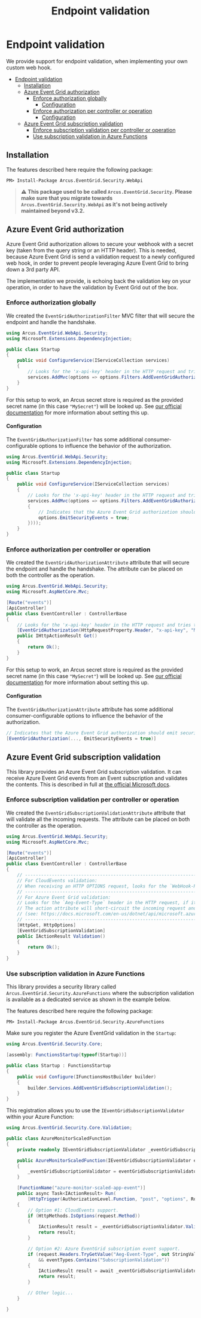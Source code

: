 ﻿---
title: "Endpoint validation"
layout: default
---

# Endpoint validation

We provide support for endpoint validation, when implementing your own custom web hook.

- [Endpoint validation](#endpoint-validation)
  - [Installation](#installation)
  - [Azure Event Grid authorization](#azure-event-grid-authorization)
    - [Enforce authorization globally](#enforce-authorization-globally)
      - [Configuration](#configuration)
    - [Enforce authorization per controller or operation](#enforce-authorization-per-controller-or-operation)
      - [Configuration](#configuration-1)
  - [Azure Event Grid subscription validation](#azure-event-grid-subscription-validation)
    - [Enforce subscription validation per controller or operation](#enforce-subscription-validation-per-controller-or-operation)
    - [Use subscription validation in Azure Functions](#use-subscription-validation-in-azure-functions)

## Installation

The features described here require the following package:

```shell
PM> Install-Package Arcus.EventGrid.Security.WebApi
```
> **⚠ This package used to be called `Arcus.EventGrid.Security`. Please make sure that you migrate towards `Arcus.EventGrid.Security.WebApi` as it's not being actively maintained beyond v3.2.**

## Azure Event Grid authorization

Azure Event Grid authorization allows to secure your webhook with a secret key (taken from the query string or an HTTP header). 
This is needed, because Azure Event Grid is send a validation request to a newly configured web hook, in order to prevent people leveraging Azure Event Grid to bring down a 3rd party API. 

The implementation we provide, is echoing back the validation key on your operation, in order to have the validation by Event Grid out of the box.

### Enforce authorization globally

We created the `EventGridAuthorizationFilter` MVC filter that will secure the endpoint and handle the handshake.

```csharp
using Arcus.EventGrid.WebApi.Security;
using Microsoft.Extensions.DependencyInjection;

public class Startup
{
    public void ConfigureService(IServiceCollection services)
    {
        // Looks for the 'x-api-key' header in the HTTP request and tries to match it with the secret retrieved in the secret store with the name 'MySecret'.
        services.AddMvc(options => options.Filters.AddEventGridAuthorization(HttpRequestProperty.Header, "x-api-key", "MySecret")));
    }
}
```

For this setup to work, an Arcus secret store is required as the provided secret name (in this case `"MySecret"`) will be looked up.
See [our official documentation](https://security.arcus-azure.net/features/secret-store/) for more information about setting this up.

#### Configuration

The `EventGridAuthorizationFilter` has some additional consumer-configurable options to influence the behavior of the authorization.

```csharp
using Arcus.EventGrid.WebApi.Security;
using Microsoft.Extensions.DependencyInjection;

public class Startup
{
    public void ConfigureService(IServiceCollection services)
    {
        // Looks for the 'x-api-key' header in the HTTP request and tries to match it with the secret retrieved in the secret store with the name 'MySecret'.
        services.AddMvc(options => options.Filters.AddEventGridAuthorization(HttpRequestProperty.Header, "x-api-key", "MySecret", options =>
        {
            // Indicates that the Azure Event Grid authorization should emit security events during the authorization of the request (default: `false`).
            options.EmitSecurityEvents = true;
        })));
    }
}
```

### Enforce authorization per controller or operation

We created the `EventGridAuthorizationAttribute` attribute that will secure the endpoint and handle the handshake.
The attribute can be placed on both the controller as the operation.

```csharp
using Arcus.EventGrid.WebApi.Security;
using Microsoft.AspNetCore.Mvc;

[Route("events")]
[ApiController]
public class EventController : ControllerBase
{
    // Looks for the 'x-api-key' header in the HTTP request and tries to match it with the secret retrieved in the secret store with the name 'MySecret'.
    [EventGridAuthorization(HttpRequestProperty.Header, "x-api-key", "MySecret")]
    public IHttpActionResult Get()
    {
        return Ok();
    }
}
```

For this setup to work, an Arcus secret store is required as the provided secret name (in this case `"MySecret"`) will be looked up.
See [our official documentation](https://security.arcus-azure.net/features/secret-store/) for more information about setting this up.

#### Configuration

The `EventGridAuthorizationAttribute` attribute has some additional consumer-configurable options to influence the behavior of the authorization.

```csharp
// Indicates that the Azure Event Grid authorization should emit security events during the authorization of the request (default: `false`).
[EventGridAuthorization(..., EmitSecurityEvents = true)]
```

## Azure Event Grid subscription validation

This library provides an Azure Event Grid subscription validation. It can receive Azure Event Grid events from an Event subscription and validates the contents.
This is described in full at [the official Microsoft docs](https://docs.microsoft.com/en-us/azure/event-grid/receive-events).

### Enforce subscription validation per controller or operation

We created the `EventGridSubscriptionValidationAttribute` attribute that will validate all the incoming requests.
The attribute can be placed on both the controller as the operation.

```csharp
using Arcus.EventGrid.WebApi.Security;
using Microsoft.AspNetCore.Mvc;

[Route("events")]
[ApiController]
public class EventController : ControllerBase
{
    // -----------------------------------------------------------------------------------------------------------------------------------------------------------------------
    // For CloudEvents validation:
    // When receiving an HTTP OPTIONS request, looks for the `WebHook-Request-Origin` request header.
    // -----------------------------------------------------------------------------------------------------------------------------------------------------------------------
    // For Azure Event Grid validation:
    // Looks for the `Aeg-Event-Type` header in the HTTP request, if it contains the `SubscriptionValidation` value the request body will be deserialized and validated.
    // The action attribute will short-circuit the incoming request and return the validation result as an `SubscriptionValidationResponse` 
    // (see: https://docs.microsoft.com/en-us/dotnet/api/microsoft.azure.eventgrid.models.subscriptionvalidationresponse?view=azure-dotnet).
    // -----------------------------------------------------------------------------------------------------------------------------------------------------------------------
    [HttpGet, HttpOptions]
    [EventGridSubscriptionValidation]
    public IActionResult Validation()
    {
        return Ok();
    }
}
```

### Use subscription validation in Azure Functions

This library provides a security library called `Arcus.EventGrid.Security.AzureFunctions` where the subscription validation is available as a dedicated service as shown in the example below.

The features described here require the following package:

```shell
PM> Install-Package Arcus.EventGrid.Security.AzureFunctions
```

Make sure you register the Azure EventGrid validation in the `Startup`:

```csharp
using Arcus.EventGrid.Security.Core;

[assembly: FunctionsStartup(typeof(Startup))]

public class Startup : FunctionsStartup
{
    public void Configure(IFunctionsHostBuilder builder)
    {
        builder.Services.AddEventGridSubscriptionValidation();
    }
}
```

This registration allows you to use the `IEventGridSubscriptionValidator` within your Azure Function:

```csharp
using Arcus.EventGrid.Security.Core.Validation;

public class AzureMonitorScaledFunction
{
    private readonly IEventGridSubscriptionValidator _eventGridSubscriptionValidator

    public AzureMonitorScaledFunction(IEventGridSubscriptionValidator eventGridSubscriptionValidator)
    {
        _eventGridSubscriptionValidator = eventGridSubscriptionValidator;
    }

    [FunctionName("azure-monitor-scaled-app-event")]
    public async Task<IActionResult> Run(
        [HttpTrigger(AuthorizationLevel.Function, "post", "options", Route = "v1/autoscale/azure-monitor/app")] HttpRequest request)
    {
        // Option #1: CloudEvents support.
        if (HttpMethods.IsOptions(request.Method))
        {
            IActionResult result = _eventGridSubscriptionValidator.ValidateCloudEventsHandshakeRequest(request);
            return result;
        }

        // Option #2: Azure EventGrid subscription event support.
        if (request.Headers.TryGetValue("Aeg-Event-Type", out StringValues eventTypes)
            && eventTypes.Contains("SubscriptionValidation"))
        {
            IActionResult result = await _eventGridSubscriptionValidator.ValidateEventGridSubscriptionEventRequestAsync(request);
            return result;
        }

        // Other logic...
    }

}
```
